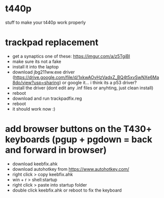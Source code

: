 # t440p
stuff to make your t440p work properly

# trackpad replacement
* get a synaptics one of these: https://imgur.com/a/z5TgiBI
* make sure its not a fake 
* install it into the laptop
* download jbg211ww.exe driver (https://drive.google.com/file/d/1xkwAOvHzVadxZ_BQ4t5xvSwNXe6Ma8do/view?usp=sharing) or google it... i think its a p53 driver?
* install the driver (dont edit any .inf files or anyhting, just clean install)
* reboot
* download and run trackpadfix.reg
* reboot
* it should work now :)

# add browser buttons on the T430+ keyboards (pgup + pgdown = back and forward in browser)
* download keebfix.ahk
* download autohotkey from https://www.autohotkey.com/
* right click > copy keebfix.ahk
* win + r > shell:startup
* right click > paste into startup folder
* double click keebfix.ahk or reboot to fix the keyboard
